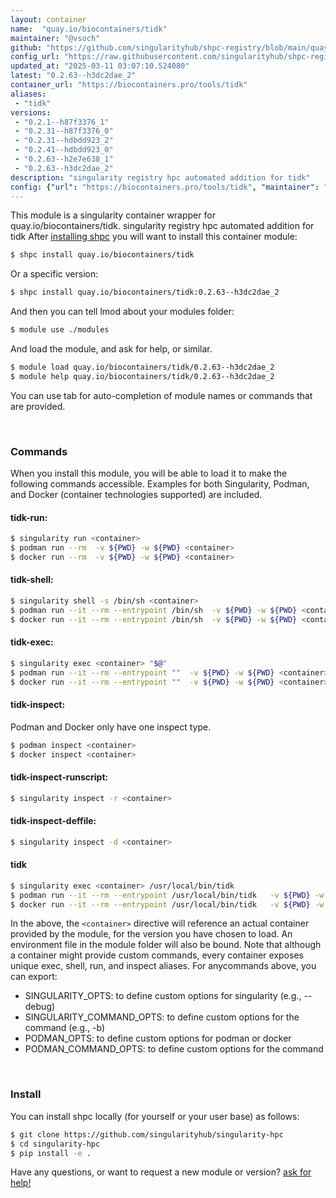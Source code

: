 ```yaml
---
layout: container
name:  "quay.io/biocontainers/tidk"
maintainer: "@vsoch"
github: "https://github.com/singularityhub/shpc-registry/blob/main/quay.io/biocontainers/tidk/container.yaml"
config_url: "https://raw.githubusercontent.com/singularityhub/shpc-registry/main/quay.io/biocontainers/tidk/container.yaml"
updated_at: "2025-03-11 03:07:10.524080"
latest: "0.2.63--h3dc2dae_2"
container_url: "https://biocontainers.pro/tools/tidk"
aliases:
 - "tidk"
versions:
 - "0.2.1--h87f3376_1"
 - "0.2.31--h87f3376_0"
 - "0.2.31--hdbdd923_2"
 - "0.2.41--hdbdd923_0"
 - "0.2.63--h2e7e638_1"
 - "0.2.63--h3dc2dae_2"
description: "singularity registry hpc automated addition for tidk"
config: {"url": "https://biocontainers.pro/tools/tidk", "maintainer": "@vsoch", "description": "singularity registry hpc automated addition for tidk", "latest": {"0.2.63--h3dc2dae_2": "sha256:45172f6a9a049fa1db6cfd29d2ebd84095f28b024ce5a58045c5b97ceb47ed26"}, "tags": {"0.2.1--h87f3376_1": "sha256:920d2cf7e33c7450eb5e85f7eaa5e30d9de2c2e765445d5b7e92c55bb8f3e5fc", "0.2.31--h87f3376_0": "sha256:40f4c8ab1df387024c2e51f4c927a08c2384e4858d9eb899c42254b47b779478", "0.2.31--hdbdd923_2": "sha256:8a157c2903b29b626aedbd92f463af86333cfd7b18e450e01baddbe913473106", "0.2.41--hdbdd923_0": "sha256:35bb0f642ac454a0efe3043f373509a937f606c451a7096a06f75635da24dba7", "0.2.63--h2e7e638_1": "sha256:f62cea5767c70343926c082973ea4b4932e5e9f152ee891e48142dc20fdcf2c2", "0.2.63--h3dc2dae_2": "sha256:45172f6a9a049fa1db6cfd29d2ebd84095f28b024ce5a58045c5b97ceb47ed26"}, "docker": "quay.io/biocontainers/tidk", "aliases": {"tidk": "/usr/local/bin/tidk"}}
---
```


This module is a singularity container wrapper for quay.io/biocontainers/tidk.
singularity registry hpc automated addition for tidk
After [installing shpc](#install) you will want to install this container module:


```bash
$ shpc install quay.io/biocontainers/tidk
```

Or a specific version:

```bash
$ shpc install quay.io/biocontainers/tidk:0.2.63--h3dc2dae_2
```

And then you can tell lmod about your modules folder:

```bash
$ module use ./modules
```

And load the module, and ask for help, or similar.

```bash
$ module load quay.io/biocontainers/tidk/0.2.63--h3dc2dae_2
$ module help quay.io/biocontainers/tidk/0.2.63--h3dc2dae_2
```

You can use tab for auto-completion of module names or commands that are provided.

<br>

### Commands

When you install this module, you will be able to load it to make the following commands accessible.
Examples for both Singularity, Podman, and Docker (container technologies supported) are included.

#### tidk-run:

```bash
$ singularity run <container>
$ podman run --rm  -v ${PWD} -w ${PWD} <container>
$ docker run --rm  -v ${PWD} -w ${PWD} <container>
```

#### tidk-shell:

```bash
$ singularity shell -s /bin/sh <container>
$ podman run --it --rm --entrypoint /bin/sh  -v ${PWD} -w ${PWD} <container>
$ docker run --it --rm --entrypoint /bin/sh  -v ${PWD} -w ${PWD} <container>
```

#### tidk-exec:

```bash
$ singularity exec <container> "$@"
$ podman run --it --rm --entrypoint ""  -v ${PWD} -w ${PWD} <container> "$@"
$ docker run --it --rm --entrypoint ""  -v ${PWD} -w ${PWD} <container> "$@"
```

#### tidk-inspect:

Podman and Docker only have one inspect type.

```bash
$ podman inspect <container>
$ docker inspect <container>
```

#### tidk-inspect-runscript:

```bash
$ singularity inspect -r <container>
```

#### tidk-inspect-deffile:

```bash
$ singularity inspect -d <container>
```


#### tidk

```bash
$ singularity exec <container> /usr/local/bin/tidk
$ podman run --it --rm --entrypoint /usr/local/bin/tidk   -v ${PWD} -w ${PWD} <container> -c " $@"
$ docker run --it --rm --entrypoint /usr/local/bin/tidk   -v ${PWD} -w ${PWD} <container> -c " $@"
```



In the above, the `<container>` directive will reference an actual container provided
by the module, for the version you have chosen to load. An environment file in the
module folder will also be bound. Note that although a container
might provide custom commands, every container exposes unique exec, shell, run, and
inspect aliases. For anycommands above, you can export:

 - SINGULARITY_OPTS: to define custom options for singularity (e.g., --debug)
 - SINGULARITY_COMMAND_OPTS: to define custom options for the command (e.g., -b)
 - PODMAN_OPTS: to define custom options for podman or docker
 - PODMAN_COMMAND_OPTS: to define custom options for the command

<br>

### Install

You can install shpc locally (for yourself or your user base) as follows:

```bash
$ git clone https://github.com/singularityhub/singularity-hpc
$ cd singularity-hpc
$ pip install -e .
```

Have any questions, or want to request a new module or version? [ask for help!](https://github.com/singularityhub/singularity-hpc/issues)